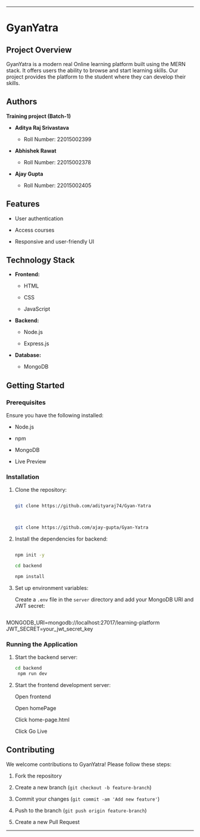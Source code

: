 
--- 

# GyanYatra 

## Project Overview 

GyanYatra is a modern real Online learning platform built using the MERN stack. It offers users the ability to browse and start learning skills. Our project provides the platform to the student where they can develop their skills. 

## Authors 

   **Training project (Batch-1)** 

- **Aditya Raj Srivastava** 

  - Roll Number: 22015002399 

- **Abhishek Rawat** 

  - Roll Number: 22015002378 

- **Ajay Gupta** 

  - Roll Number: 22015002405 

## Features 

- User authentication  

- Access courses  

- Responsive and user-friendly UI 

## Technology Stack 

- **Frontend:** 

  - HTML 

  - CSS  

  - JavaScript 

- **Backend:** 

  - Node.js 

  - Express.js 

- **Database:** 

  - MongoDB 

## Getting Started 

### Prerequisites 

Ensure you have the following installed: 

- Node.js 

- npm  

- MongoDB 

- Live Preview 

### Installation 

1. Clone the repository: 

   ```bash 

   git clone https://github.com/adityaraj74/Gyan-Yatra 

 

   git clone https://github.com/ajay-gupta/Gyan-Yatra 

   ``` 

2. Install the dependencies for backend: 

   ```bash 

   npm init -y 

   cd backend 

   npm install 

      ``` 

3. Set up environment variables: 

   Create a `.env` file in the `server` directory and add your MongoDB URI and JWT secret: 

   ```PORT=5000
MONGODB_URI=mongodb://localhost:27017/learning-platform
JWT_SECRET=your_jwt_secret_key
 

### Running the Application 

1. Start the backend server: 

   ```bash 
   cd backend 
    npm run dev 
   ``` 

2. Start the frontend development server: 

   Open frontend 

   Open homePage 

   Click home-page.html 

   Click Go Live 

## Contributing 

We welcome contributions to GyanYatra! Please follow these steps: 

1. Fork the repository 

2. Create a new branch (`git checkout -b feature-branch`) 

3. Commit your changes (`git commit -am 'Add new feature'`) 

4. Push to the branch (`git push origin feature-branch`) 

5. Create a new Pull Request 

 

 

 

--- 
